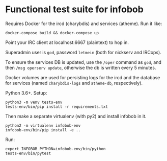 Functional test suite for infobob
=================================


Requires Docker for the ircd (charybdis) and services (atheme). Run it like:

    docker-compose build && docker-compose up

Point your IRC client at localhost:6667 (plaintext) to hop in.

Superadmin user is `god`, password `letmein` (both for nickserv and IRCops).

To ensure the services DB is updated, use the `/oper` command as `god`, and
then `/msg operserv update`, otherwise the db is written every 5 minutes.

Docker volumes are used for persisting logs for the ircd and the database for
services (named `charybdis-logs` and `atheme-db`, respectively).



Python 3.6+. Setup:

    python3 -m venv tests-env
    tests-env/bin/pip install -r requirements.txt

Then make a separate virtualenv (with py2) and install infobob in it.

    python2 -m virtualenv infobob-env
    infobob-env/bin/pip install -e ..

Run:

    export INFOBOB_PYTHON=infobob-env/bin/python
    tests-env/bin/pytest
